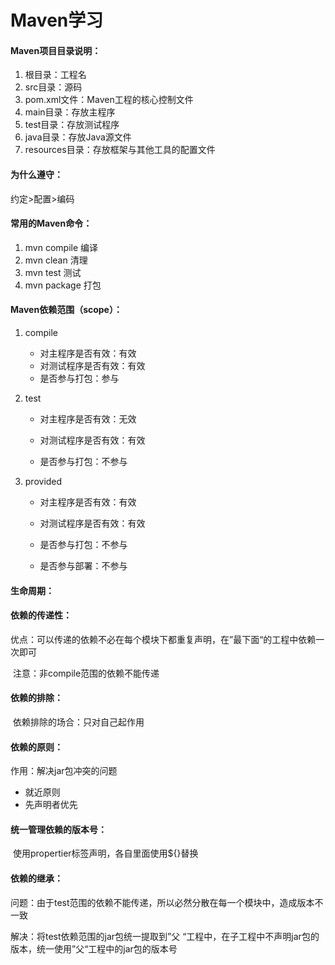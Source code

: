 # Maven学习

#### Maven项目目录说明：

1. 根目录：工程名
2. src目录：源码
3. pom.xml文件：Maven工程的核心控制文件
4. main目录：存放主程序
5. test目录：存放测试程序
6. java目录：存放Java源文件
7. resources目录：存放框架与其他工具的配置文件

#### 为什么遵守：

约定>配置>编码

#### 常用的Maven命令：

1. mvn compile	编译
2. mvn clean	清理
3. mvn test	测试
4. mvn package	打包

#### Maven依赖范围（scope）：

1. compile

   - 对主程序是否有效：有效
   - 对测试程序是否有效：有效
   - 是否参与打包：参与

2. test

   - 对主程序是否有效：无效

   - 对测试程序是否有效：有效

   - 是否参与打包：不参与

3. provided

   - 对主程序是否有效：有效

   - 对测试程序是否有效：有效
   - 是否参与打包：不参与
   - 是否参与部署：不参与

[^注]: compile与test从程序结构角度进行对比；compile与provided从开发阶段进行对比

#### 生命周期：

#### 依赖的传递性：

​	优点：可以传递的依赖不必在每个模块下都重复声明，在”最下面“的工程中依赖一次即可

​	注意：非compile范围的依赖不能传递

#### 依赖的排除：

​	依赖排除的场合：只对自己起作用

#### 依赖的原则：

作用：解决jar包冲突的问题

- 就近原则
- 先声明者优先

#### 统一管理依赖的版本号：

​	使用propertier标签声明，各自里面使用${}替换

[^注]: 并不只是局限于版本号的声明

#### 依赖的继承：

问题：由于test范围的依赖不能传递，所以必然分散在每一个模块中，造成版本不一致

解决：将test依赖范围的jar包统一提取到”父 “工程中，在子工程中不声明jar包的版本，统一使用”父“工程中的jar包的版本号